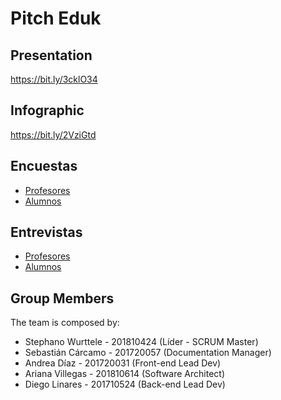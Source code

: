 # Pitch Eduk
## Presentation
https://bit.ly/3cklO34

## Infographic
https://bit.ly/2VziGtd

## Encuestas
* [Profesores](https://forms.gle/QqQBtRnYo7UzU8RbA)
* [Alumnos](https://forms.gle/WWsyCDeVunnfrxFV7)

## Entrevistas
* [Profesores](pitch-eduk/entrevistas/entrevistaAlumnos.md)
* [Alumnos](pitch-eduk/entrevistas/entrevistaProfesores.md)
## Group Members

The team is composed by:

* Stephano Wurttele - 201810424 (Líder - SCRUM Master)
* Sebastián Cárcamo - 201720057 (Documentation Manager)
* Andrea Díaz - 201720031 (Front-end Lead Dev)
* Ariana Villegas - 201810614 (Software Architect)
* Diego Linares - 201710524 (Back-end Lead Dev)
